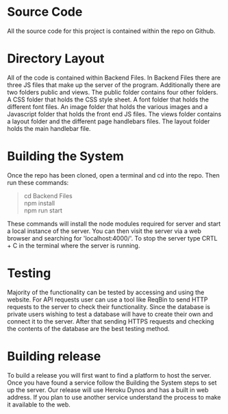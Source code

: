 # Source Code
All the source code for this project is contained within the repo on Github. 

# Directory Layout
All of the code is contained within Backend Files. In Backend Files there are three JS files that make up the server of the program. Additionally there are two folders public and views. The public folder contains four other folders. A CSS folder that holds the CSS style sheet. A font folder that holds the different font files. An image folder that holds the various images and a Javascript folder that holds the front end JS files. The views folder contains a layout folder and the different page handlebars files. The layout folder holds the main handlebar file.

# Building the System
Once the repo has been cloned, open a terminal and cd into the repo. Then run these commands:  
>cd Backend Files  
>npm install  
>npm run start  
  
These commands will install the node modules required for server and start a local instance of the server. You can then visit the server via a web browser and searching for 'localhost:4000/'. To stop the server type CRTL + C in the terminal where the server is running.

# Testing
Majority of the functionality can be tested by accessing and using the website. For API requests user can use a tool like ReqBin to send HTTP requests to the server to check their functionality. Since the database is private users wishing to test a database will have to create their own and connect it to the server. After that sending HTTPS requests and checking the contents of the database are the best testing method.  

# Building release
To build a release you will first want to find a platform to host the server. Once you have found a service follow the Building the System steps to set up the server. Our release will use Heroku Dynos and has a built in web address. If you plan to use another service understand the process to make it available to the web.
